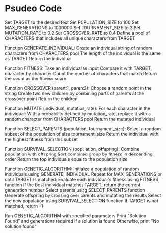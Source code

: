 # Psudeo Code

Set TARGET to the desired text
Set POPULATION_SIZE to 100
Set MAX_GENERATIONS to 1000000
Set TOURNAMENT_SIZE to 3
Set MUTATION_RATE to 0.2
Set CROSSOVER_RATE to 0.4
Define a pool of CHARACTERS that includes all unique characters from TARGET

Function GENERATE_INDIVIDUAL:
    Create an individual string of random characters from CHARACTERS pool
    The length of the individual is the same as TARGET
    Return the individual

Function FITNESS:
    Take an individual as input
    Compare it with TARGET, character by character
    Count the number of characters that match
    Return the count as the fitness score

Function CROSSOVER (parent1, parent2):
    Choose a random point in the string
    Create two new children by combining parts of parents at the crossover point
    Return the children

Function MUTATE (individual, mutation_rate):
    For each character in the individual:
        With a probability defined by mutation_rate, replace it with a random character from CHARACTERS pool
    Return the mutated individual

Function SELECT_PARENTS (population, tournament_size):
    Select a random subset of the population of size tournament_size
    Return the individual with the highest fitness from this subset

Function SURVIVAL_SELECTION (population, offspring):
    Combine population with offspring
    Sort combined group by fitness in descending order
    Return the top individuals equal to the population size

Function GENETIC_ALGORITHM:
    Initialize a population of random individuals using GENERATE_INDIVIDUAL
    Repeat for MAX_GENERATIONS or until TARGET is matched:
        Evaluate each individual's fitness using FITNESS function
        If the best individual matches TARGET, return the current generation number
        Select parents using SELECT_PARENTS function
        Generate offspring by crossing over parents and mutating the results
        Select the new population using SURVIVAL_SELECTION function
    If TARGET is not matched, return -1

Run GENETIC_ALGORITHM with specified parameters
Print "Solution Found" and generations required if a solution is found
Otherwise, print "No solution found"

